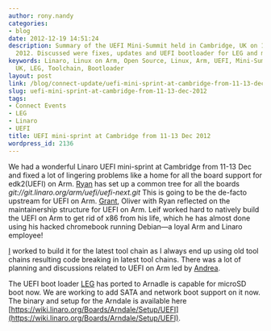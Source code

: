 ```yaml
---
author: rony.nandy
categories:
- blog
date: 2012-12-19 14:51:24
description: Summary of the UEFI Mini-Summit held in Cambridge, UK on 11-13 December
  2012. Discussed were fixes, updates and UEFI bootloader for LEG and more.
keywords: Linaro, Linux on Arm, Open Source, Linux, Arm, UEFI, Mini-Summit, Cambridge
  UK, LEG, Toolchain, Bootloader
layout: post
link: /blog/connect-update/uefi-mini-sprint-at-cambridge-from-11-13-dec-2012/
slug: uefi-mini-sprint-at-cambridge-from-11-13-dec-2012
tags:
- Connect Events
- LEG
- Linaro
- UEFI
title: UEFI mini-sprint at Cambridge from 11-13 Dec 2012
wordpress_id: 2136
---
```


We had a wonderful Linaro UEFI mini-sprint at Cambridge from 11-13 Dec and fixed a lot of lingering problems like a home for all the board support for edk2(UEFI) on Arm. [Ryan](/about/) has set up a common tree for all the boards _git://git.linaro.org/arm/uefi/uefi-next.git_ This is going to be the de-facto upstream for UEFI on Arm. [Grant](/about/), Oliver with Ryan reflected on the maintainership structure for UEFI on Arm. Leif worked hard to natively build the UEFI on Arm to get rid of x86 from his life, which he has almost done using his hacked chromebook running Debian—a loyal Arm and Linaro employee!

[ I](/about/) worked to build it for the latest tool chain as I always end up using old tool chains resulting code breaking in latest tool chains. There was a lot of planning and discussions related to UEFI on Arm led by [Andrea](/about/).

The UEFI boot loader [LEG](/groups/leg/) has ported to Arnadle is capable for microSD boot now. We are working to add SATA and network boot support on it now. The binary and setup for the Arndale is available here [https://wiki.linaro.org/Boards/Arndale/Setup/UEFI](https://wiki.linaro.org/Boards/Arndale/Setup/UEFI).
